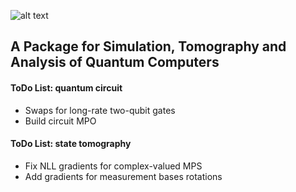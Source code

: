 ![alt text](https://github.com/GTorlai/PastaQ.jl/blob/master/docs/pastaQ_logo.jpg?raw=true)

## A Package for Simulation, Tomography and Analysis of Quantum Computers

#### ToDo List: quantum circuit
+ Swaps for long-rate two-qubit gates
+ Build circuit MPO 


#### ToDo List: state tomography
+ Fix NLL gradients for complex-valued MPS
+ Add gradients for measurement bases rotations
